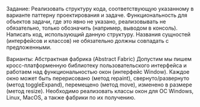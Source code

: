 Задание: Реализовать структуру кода, соответствующую указанному в варианте паттерну проектирования и задаче.
Функциональность для объектов задачи, где это явно не указано, реализовывать не обязательно, 
только обозначить (например, выводом в консоль). Написать код, использующий данную структуру.
Названия сущностей (интерфейсов и классов) не обязательно должны совпадать с предложенными.

Варианты:
Абстрактная фабрика (Abstract Fabric)
Допустим мы пишем кросс-платформенную библиотеку пользовательского интерфейса и работаем над функциональностью окон (интерфейс Window). Каждое окно может быть перерисовано (метод repaint), свернуто/развернуто (метод toggleExpand), перемещено (метод move), изменено в размере (метод resize). Необходимо реализовать классы окон для ОС Windows, Linux, MacOS, а также фабрики по их получению.
